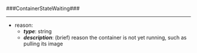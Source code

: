 ###ContainerStateWaiting###

---
* reason: 
  * **_type_**: string
  * **_description_**: (brief) reason the container is not yet running, such as pulling its image
